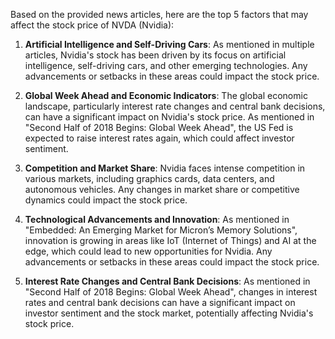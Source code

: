 Based on the provided news articles, here are the top 5 factors that may affect the stock price of NVDA (Nvidia):

1. **Artificial Intelligence and Self-Driving Cars**: As mentioned in multiple articles, Nvidia's stock has been driven by its focus on artificial intelligence, self-driving cars, and other emerging technologies. Any advancements or setbacks in these areas could impact the stock price.

2. **Global Week Ahead and Economic Indicators**: The global economic landscape, particularly interest rate changes and central bank decisions, can have a significant impact on Nvidia's stock price. As mentioned in "Second Half of 2018 Begins: Global Week Ahead", the US Fed is expected to raise interest rates again, which could affect investor sentiment.

3. **Competition and Market Share**: Nvidia faces intense competition in various markets, including graphics cards, data centers, and autonomous vehicles. Any changes in market share or competitive dynamics could impact the stock price.

4. **Technological Advancements and Innovation**: As mentioned in "Embedded: An Emerging Market for Micron’s Memory Solutions", innovation is growing in areas like IoT (Internet of Things) and AI at the edge, which could lead to new opportunities for Nvidia. Any advancements or setbacks in these areas could impact the stock price.

5. **Interest Rate Changes and Central Bank Decisions**: As mentioned in "Second Half of 2018 Begins: Global Week Ahead", changes in interest rates and central bank decisions can have a significant impact on investor sentiment and the stock market, potentially affecting Nvidia's stock price.